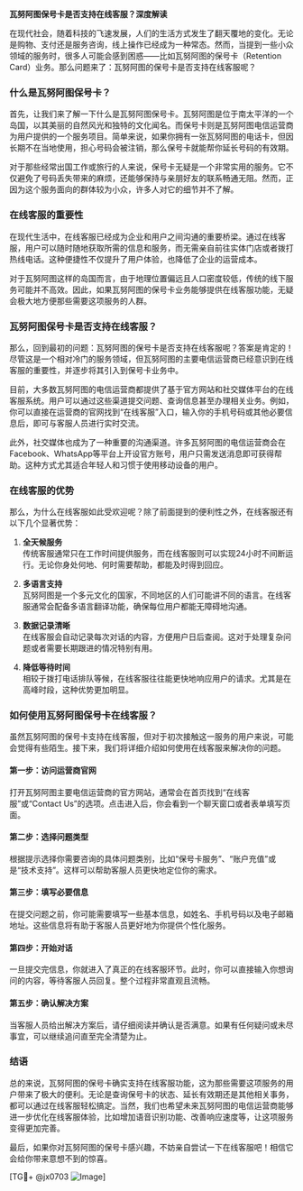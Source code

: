 **瓦努阿图保号卡是否支持在线客服？深度解读**

在现代社会，随着科技的飞速发展，人们的生活方式发生了翻天覆地的变化。无论是购物、支付还是服务咨询，线上操作已经成为一种常态。然而，当提到一些小众领域的服务时，很多人可能会感到困惑——比如瓦努阿图的保号卡（Retention Card）业务。那么问题来了：瓦努阿图的保号卡是否支持在线客服呢？

### 什么是瓦努阿图保号卡？

首先，让我们来了解一下什么是瓦努阿图保号卡。瓦努阿图是位于南太平洋的一个岛国，以其美丽的自然风光和独特的文化闻名。而保号卡则是瓦努阿图电信运营商为用户提供的一个服务项目。简单来说，如果你拥有一张瓦努阿图的电话卡，但因长期不在当地使用，担心号码会被注销，那么保号卡就能帮你延长号码的有效期。

对于那些经常出国工作或旅行的人来说，保号卡无疑是一个非常实用的服务。它不仅避免了号码丢失带来的麻烦，还能够保持与亲朋好友的联系畅通无阻。然而，正因为这个服务面向的群体较为小众，许多人对它的细节并不了解。

### 在线客服的重要性

在现代生活中，在线客服已经成为企业和用户之间沟通的重要桥梁。通过在线客服，用户可以随时随地获取所需的信息和服务，而无需亲自前往实体门店或者拨打热线电话。这种便捷性不仅提升了用户体验，也降低了企业的运营成本。

对于瓦努阿图这样的岛国而言，由于地理位置偏远且人口密度较低，传统的线下服务可能并不高效。因此，如果瓦努阿图的保号卡业务能够提供在线客服功能，无疑会极大地方便那些需要这项服务的人群。

### 瓦努阿图保号卡是否支持在线客服？

那么，回到最初的问题：瓦努阿图的保号卡是否支持在线客服呢？答案是肯定的！尽管这是一个相对冷门的服务领域，但瓦努阿图的主要电信运营商已经意识到在线客服的重要性，并逐步将其引入到保号卡业务中。

目前，大多数瓦努阿图的电信运营商都提供了基于官方网站和社交媒体平台的在线客服系统。用户可以通过这些渠道提交问题、查询信息甚至办理相关业务。例如，你可以直接在运营商的官网找到“在线客服”入口，输入你的手机号码或其他必要信息后，即可与客服人员进行实时交流。

此外，社交媒体也成为了一种重要的沟通渠道。许多瓦努阿图的电信运营商会在Facebook、WhatsApp等平台上开设官方账号，用户只需发送消息即可获得帮助。这种方式尤其适合年轻人和习惯于使用移动设备的用户。

### 在线客服的优势

那么，为什么在线客服如此受欢迎呢？除了前面提到的便利性之外，在线客服还有以下几个显著优势：

1. **全天候服务**  
   传统客服通常只在工作时间提供服务，而在线客服则可以实现24小时不间断运行。无论你身处何地、何时需要帮助，都能及时得到回应。

2. **多语言支持**  
   瓦努阿图是一个多元文化的国家，不同地区的人们可能讲不同的语言。在线客服通常会配备多语言翻译功能，确保每位用户都能无障碍地沟通。

3. **数据记录清晰**  
   在线客服会自动记录每次对话的内容，方便用户日后查阅。这对于处理复杂问题或者需要长期跟进的情况特别有用。

4. **降低等待时间**  
   相较于拨打电话排队等候，在线客服往往能更快地响应用户的请求。尤其是在高峰时段，这种优势更加明显。

### 如何使用瓦努阿图保号卡在线客服？

虽然瓦努阿图的保号卡支持在线客服，但对于初次接触这一服务的用户来说，可能会觉得有些陌生。接下来，我们将详细介绍如何使用在线客服来解决你的问题。

#### 第一步：访问运营商官网
打开瓦努阿图主要电信运营商的官方网站，通常会在首页找到“在线客服”或“Contact Us”的选项。点击进入后，你会看到一个聊天窗口或者表单填写页面。

#### 第二步：选择问题类型
根据提示选择你需要咨询的具体问题类别，比如“保号卡服务”、“账户充值”或是“技术支持”。这样可以帮助客服人员更快地定位你的需求。

#### 第三步：填写必要信息
在提交问题之前，你可能需要填写一些基本信息，如姓名、手机号码以及电子邮箱地址。这些信息将有助于客服人员更好地为你提供个性化服务。

#### 第四步：开始对话
一旦提交完信息，你就进入了真正的在线客服环节。此时，你可以直接输入你想询问的内容，等待客服人员回复。整个过程非常直观且流畅。

#### 第五步：确认解决方案
当客服人员给出解决方案后，请仔细阅读并确认是否满意。如果有任何疑问或未尽事宜，可以继续追问直至完全清楚为止。

### 结语

总的来说，瓦努阿图的保号卡确实支持在线客服功能，这为那些需要这项服务的用户带来了极大的便利。无论是查询保号卡的状态、延长有效期还是其他相关事务，都可以通过在线客服轻松搞定。当然，我们也希望未来瓦努阿图的电信运营商能够进一步优化在线客服体验，比如增加语音识别功能、改善响应速度等，让这项服务变得更加完善。

最后，如果你对瓦努阿图的保号卡感兴趣，不妨亲自尝试一下在线客服吧！相信它会给你带来意想不到的惊喜。

[TG💪+ @jx0703 ![Image](https://github.com/user-attachments/assets/dbca1d08-cadb-493c-b0ec-ad6f7a83f270)]